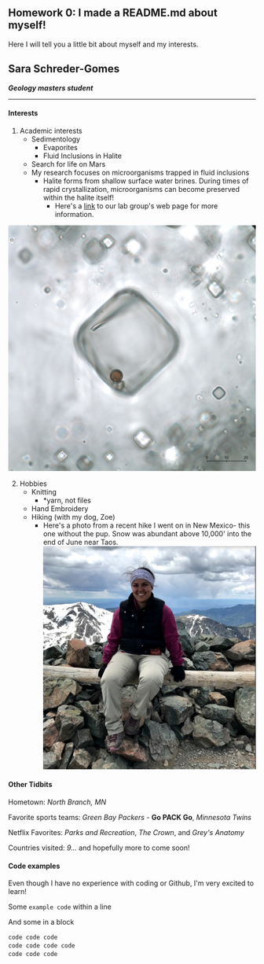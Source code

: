 ## Homework 0: I made a README.md about myself!
Here I will tell you a little bit about myself and my interests.  

## Sara Schreder-Gomes
___Geology masters student___

----------------------  

#### Interests  
   1) Academic interests
      * Sedimentology
         * Evaporites
         * Fluid Inclusions in Halite 
      * Search for life on Mars
      * My research focuses on microorganisms trapped in fluid inclusions
         * Halite forms from shallow surface water brines. During times of rapid crystallization, microorganisms can become preserved within the halite itself! 
            + Here's a [link](https://www.kathleenbenison.com/red-earth-observatory-lab-group) to our lab group's web page for more information.

  ![Microorganism in inclusion](./images/Fluid_Inclusion.jpg)
      
    
   2) Hobbies
      * Knitting
         + *yarn, not files
      * Hand Embroidery
      * Hiking (with my dog, Zoe)
        * Here's a photo from a recent hike I went on in New Mexico- this one without the pup. Snow was abundant above 10,000' into the end of June near Taos. 
 ![SaraonWheeler](./images/Wheeler_Peak_1.jpg)


#### Other Tidbits
Hometown: _North Branch, MN_

Favorite sports teams: _Green Bay Packers_ - __Go PACK Go__, _Minnesota Twins_

Netflix Favorites: _Parks and Recreation_, _The Crown_, and _Grey's Anatomy_

Countries visited: _9..._ and hopefully more to come soon!


#### Code examples 

Even though I have no experience with coding or Github, I'm very excited to learn!

Some `example code`  within a line

And some in a block
```bash
code code code  
code code code code 
code code code
```
